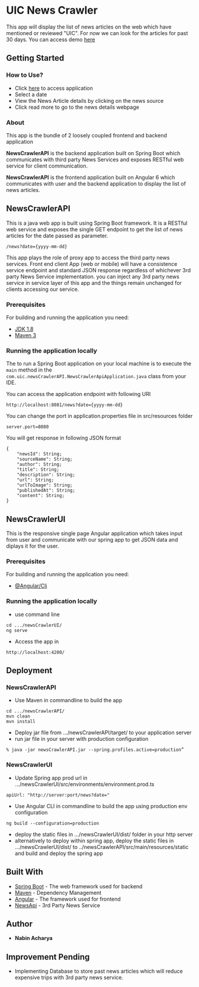 # UIC News Crawler

This app will display the list of news articles on the web which have mentioned or reviewed "UIC". For now we can look for the articles for past 30 days.
You can access demo [here](http://nabinacharya.com)

## Getting Started
### How to Use?
* Click [here](http://nabinacharya.com) to access application
* Select a date
* View the News Article details by clicking on the news source
* Click read more to go to the news details webpage

### About
This app is the bundle of 2 loosely coupled frontend and backend application 

**NewsCrawlerAPI** is the backend application built on Spring Boot which communicates with third party News Services and exposes RESTful web service for client communication.

**NewsCrawlerAPI** is the frontend application built on Angular 6 which communicates with user and the backend application to display the list of news articles.

## NewsCrawlerAPI


This is a java web app is built using Spring Boot framework. It is a RESTful web service and exposes the single GET endpoint to get the list of news articles for the date passed as parameter.
```
/news?date={yyyy-mm-dd}
```
This app plays the role of proxy app to access the third party news services. Front end client App (web or mobile) will have a consistence service endpoint and standard JSON response regardless of whichever 3rd party News Service implementation. you can inject any 3rd party news service in service layer of this app and the things remain unchanged for clients accessing our service. 
### Prerequisites
For building and running the application you need:

- [JDK 1.8](http://www.oracle.com/technetwork/java/javase/downloads/jdk8-downloads-2133151.html)
- [Maven 3](https://maven.apache.org)

### Running the application locally

The to run a Spring Boot application on your local machine is to execute the `main` method in the `com.uic.newsCrawlerAPI.NewsCrawlerApiApplication.java` class from your IDE.

You can access the application endpoint with following URI
```
http://localhost:8081/news?date={yyyy-mm-dd}
```
You can change the port in application.properties file in src/resources folder

```
server.port=8080
```
You will get response in following JSON format

```
{
    "newsId": String;
    "sourceName": String;
	"author": String;
	"title": String;
	"description": String;
	"url": String;
	"urlToImage": String;
	"publishedAt": String;
	"content": String;
}
```
## NewsCrawlerUI

This is the responsive single page Angular application which takes input from user and communicate with our spring app to get JSON data and diplays it for the user.

### Prerequisites
For building and running the application you need:

- [@Angular/Cli](https://cli.angular.io/)

### Running the application locally

* use command line
```
cd .../newsCrawlerUI/
ng serve
````

* Access the app in

```
http://localhost:4200/
```

## Deployment

### NewsCrawlerAPI
* Use Maven in commandline to build the app
```
cd .../newsCrawlerAPI/
mvn clean
mvn install
```
* Deploy jar file from .../newsCrawlerAPI/target/ to your application server
* run jar file in your server with production configuration
```
% java -jar newsCrawlerAPI.jar --spring.profiles.active=production”
```

### NewsCrawlerUI
* Update Spring app prod url in .../newsCrawlerUI/src/environments/environment.prod.ts
```
apiUrl: "http://server:port/news?date="
```
* Use Angular CLI in commandline to build the app using production env configuration
```
ng build --configuration=production
```
* deploy the static files in .../newsCrawlerUI/dist/ folder in your http server
* alternatively to deploy within spring app, deploy the static files in .../newsCrawlerUI/dist/ to ../newsCrawlerAPI/src/main/resources/static and build and deploy the spring app

## Built With

* [Spring Boot](https://spring.io/projects/spring-boot) - The web framework used for backend
* [Maven](https://maven.apache.org/) - Dependency Management 
* [Angular](https://angular.io/) - The framework used for frontend
* [NewsApi](https://newsapi.org/) - 3rd Party News Service

## Author

* **Nabin Acharya** 

## Improvement Pending

* Implementing Database to store past news articles which will reduce expensive trips with 3rd party news service. 
